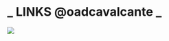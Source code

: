# _ LINKS @oadcavalcante _

![](https://github.com/oadcavalcante/links-oadcavalcante/blob/main/assets/print.png)
